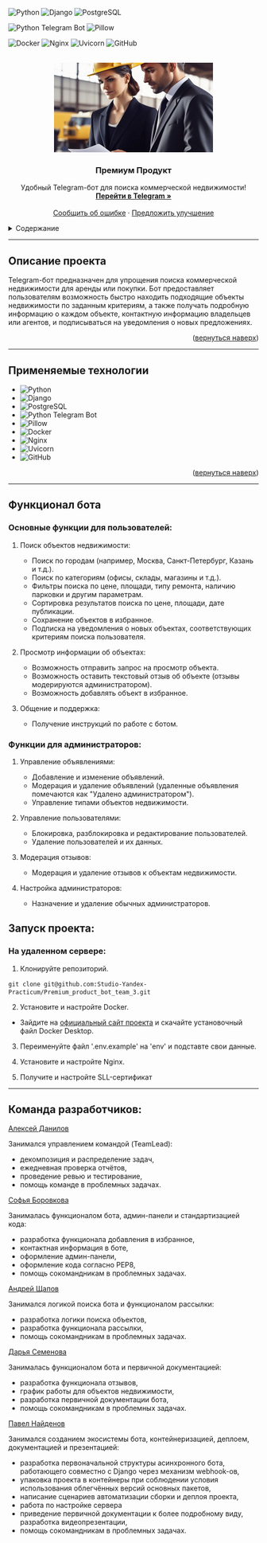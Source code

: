 <!-- Back to top link -->
<a name="readme-top"></a>

<!-- PROJECT SHIELDS -->
![Python](https://img.shields.io/badge/Python-v3.10--alpine-blue?style=flat&logo=python&labelColor=FDEBD0&logoColor=blue)
![Django](https://img.shields.io/badge/Django-v5.0-green?style=flat&logo=django&labelColor=FDEBD0&logoColor=blue)
![PostgreSQL](https://img.shields.io/badge/PostgreSQL-v13.15--alpine-blue?style=flat&logo=PostgreSQL&labelColor=FDEBD0&logoColor=blue)

![Python Telegram Bot](https://img.shields.io/badge/Python--telegram--bot-v21.2-blue?style=flat&logo=telegram&labelColor=FDEBD0&logoColor=blue)
![Pillow](https://img.shields.io/badge/Pillow-v10.3-blue?style=flat&logo=pillow&labelColor=FDEBD0&logoColor=blue)

![Docker](https://img.shields.io/badge/Docker-v26.1-green?style=flat&logo=docker&labelColor=FDEBD0&logoColor=blue)
![Nginx](https://img.shields.io/badge/nginx-1.26--alpine-blue?style=flat&logo=nginx&labelColor=FDEBD0&logoColor=blue)
![Uvicorn](https://img.shields.io/badge/Uvicorn-v0.23-green?style=flat&logo=gunicorn&labelColor=FDEBD0&logoColor=blue)
![GitHub](https://img.shields.io/badge/GitHub-Actions-blue?style=flat&logo=github&labelColor=FDEBD0&logoColor=blue)


<!-- PROJECT LOGO -->
<br />
<div align="center">
  <a href="https://github.com/Studio-Yandex-Practicum/Premium_product_bot_team_3">
    <img src="images/logo-big.jpg" alt="Logo" width="320" height="180">
  </a>

  <h3 align="center">Премиум Продукт</h3>

  <p align="center">
    Удобный Telegram-бот для поиска коммерческой недвижимости!
    <br />
    <a href="https://t.me/Comm_Real_Estate_Bot"><strong>Перейти в Telegram »</strong></a>
    <br />
    <br />
    <a href="https://github.com/Studio-Yandex-Practicum/Premium_product_bot_team_3/issues/new?labels=bug">Сообщить об ошибке</a>
    ·
    <a href="https://github.com/Studio-Yandex-Practicum/Premium_product_bot_team_3/issues/new?labels=enhancement">Предложить улучшение</a>
  </p>
</div>

<!-- TABLE OF CONTENTS -->
<details>
  <summary>Содержание</summary>
  <ol>
    <li>
      <a href="#описание-проекта">Описание проекта</a>
      <ul>
        <li><a href="#применяемые-технологии">Применяемые технологии</a></li>
      </ul>
    </li>
    <li>
      <a href="#getting-started">Getting Started</a>
      <ul>
        <li><a href="#prerequisites">Prerequisites</a></li>
        <li><a href="#installation">Installation</a></li>
      </ul>
    </li>
    <li><a href="#usage">Usage</a></li>
    <li><a href="#roadmap">Roadmap</a></li>
    <li><a href="#contributing">Contributing</a></li>
    <li><a href="#license">License</a></li>
    <li><a href="#contact">Contact</a></li>
    <li><a href="#acknowledgments">Acknowledgments</a></li>
  </ol>
</details>


___
<!-- ABOUT THE PROJECT -->
## Описание проекта
Telegram-бот предназначен для упрощения поиска коммерческой недвижимости для аренды или покупки. Бот предоставляет пользователям возможность быстро находить подходящие объекты недвижимости по заданным критериям, а также получать подробную информацию о каждом объекте, контактную информацию владельцев или агентов, и подписываться на уведомления о новых предложениях.

<p align="right">(<a href="#readme-top">вернуться наверх</a>)</p>


___
## Применяемые технологии
* ![Python](https://img.shields.io/badge/Python-v3.10--alpine-blue?style=flat&logo=python&labelColor=FDEBD0&logoColor=blue)
* ![Django](https://img.shields.io/badge/Django-v5.0-green?style=flat&logo=django&labelColor=FDEBD0&logoColor=blue)
* ![PostgreSQL](https://img.shields.io/badge/PostgreSQL-v13.15--alpine-blue?style=flat&logo=PostgreSQL&labelColor=FDEBD0&logoColor=blue)
* ![Python Telegram Bot](https://img.shields.io/badge/Python--telegram--bot-v21.2-blue?style=flat&logo=telegram&labelColor=FDEBD0&logoColor=blue)
* ![Pillow](https://img.shields.io/badge/Pillow-v10.3-blue?style=flat&logo=pillow&labelColor=FDEBD0&logoColor=blue)
* ![Docker](https://img.shields.io/badge/Docker-v26.1-green?style=flat&logo=docker&labelColor=FDEBD0&logoColor=blue)
* ![Nginx](https://img.shields.io/badge/nginx-1.26--alpine-blue?style=flat&logo=nginx&labelColor=FDEBD0&logoColor=blue)
* ![Uvicorn](https://img.shields.io/badge/Uvicorn-v0.23-green?style=flat&logo=gunicorn&labelColor=FDEBD0&logoColor=blue)
* ![GitHub](https://img.shields.io/badge/GitHub-Actions-blue?style=flat&logo=github&labelColor=FDEBD0&logoColor=blue)

<p align="right">(<a href="#readme-top">вернуться наверх</a>)</p>

___
## Функционал бота
### Основные функции для пользователей:
1. Поиск объектов недвижимости:

   - Поиск по городам (например, Москва, Санкт-Петербург, Казань и т.д.).
   - Поиск по категориям (офисы, склады, магазины и т.д.).
   - Фильтры поиска по цене, площади, типу ремонта, наличию парковки и другим параметрам.
   - Сортировка результатов поиска по цене, площади, дате публикации.
   - Сохранение объектов в избранное.
   - Подписка на уведомления о новых объектах, соответствующих критериям поиска пользователя.

2. Просмотр информации об объектах:

   - Возможность отправить запрос на просмотр объекта.
   - Возможность оставить текстовый отзыв об объекте (отзывы модерируются администратором).
   - Возможность добавлять объект в избранное.

3. Общение и поддержка:

   - Получение инструкций по работе с ботом.

### Функции для администраторов:
1. Управление объявлениями:

   - Добавление и изменение объявлений.
   - Модерация и удаление объявлений (удаленные объявления помечаются как "Удалено администратором").
   - Управление типами объектов недвижимости.

3. Управление пользователями:

   - Блокировка, разблокировка и редактирование пользователей.
   - Удаление пользователей и их данных.

4. Модерация отзывов:

   - Модерация и удаление отзывов к объектам недвижимости.

5. Настройка администраторов:

   - Назначение и удаление обычных администраторов.

## Запуск проекта:
### На удаленном сервере:
1. Клонируйте репозиторий.
```
git clone git@github.com:Studio-Yandex-Practicum/Premium_product_bot_team_3.git
```

2. Установите и настройте Docker.
- Зайдите на [официальный сайт проекта](https://www.docker.com/products/docker-desktop) и скачайте установочный файл Docker Desktop.

3. Переименуйте файл '.env.example' на 'env' и подставте свои данные.

4. Установите и настройте Nginx.

5. Получите и настройте SLL-сертификат


___
## Команда разработчиков:
[Алексей Данилов](https://github.com/AlexeyDanilov)

Занимался управлением командой (TeamLead):
* декомпозиция и распределение задач,
* ежедневная проверка отчётов,
* проведение ревью и тестирование,
* помощь команде в проблемных задачах.

[Софья Боровкова](https://github.com/SofiaBorovkova)

Занималась функционалом бота, админ-панели и стандартизацией кода:
* разработка функционала добавления в избранное,
* контактная информация в боте,
* оформление админ-панели,
* оформление кода согласно PEP8,
* помощь сокомандникам в проблемных задачах.

[Андрей Щапов](https://github.com/somwhereAway)

Занимался логикой поиска бота и функционалом рассылки:
* разработка логики поиска объектов,
* разработка функционала рассылки,
* помощь сокомандникам в проблемных задачах.

[Дарья Семенова](https://github.com/OFF1GHT)

Занималась функционалом бота и первичной документацией:
* разработка функционала отзывов,
* график работы для объектов недвижимости,
* разработка первичной документации бота,
* помощь сокомандникам в проблемных задачах.

[Павел Найденов](https://github.com/meteopavel)

Занимался созданием экосистемы бота, контейнеризацией, деплоем, документацией и презентацией:
* разработка первоначальной структуры асинхронного бота, работающего совместно с Django через механизм webhook-ов,
* упаковка проекта в контейнеры при соблюдении условия использования облегчённых версий основных пакетов,
* написание сценариев автоматизации сборки и деплоя проекта,
* работа по настройке сервера
* приведение первичной документации к более подробному виду, разработка видеопрезентации, 
* помощь сокомандникам в проблемных задачах.